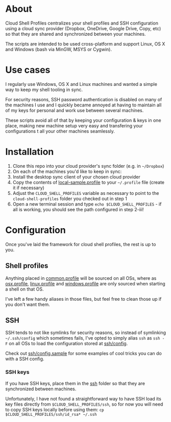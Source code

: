 # About
Cloud Shell Profiles centralizes your shell profiles and SSH configuration using a
cloud sync provider (Dropbox, OneDrive, Google Drive, Copy, etc) so that they
are shared and synchronized between your machines.

The scripts are intended to be used cross-platform and support Linux, OS X
and Windows (bash via MinGW, MSYS or Cygwin).

# Use cases
I regularly use Windows, OS X and Linux machines and wanted a simple way to keep
my shell tooling in sync.

For security reasons, SSH password authentication is disabled on many of the
machines I use and I quickly became annoyed at having to maintain all of my keys
for personal and work use between several machines.

These scripts avoid all of that by keeping your configuration & keys in one
place, making new machine setup very easy and transfering your configurations t
all your other machines seamlessly.

# Installation
1. Clone this repo into your cloud provider's sync folder (e.g. in `~/Dropbox`)
2. On each of the machines you'd like to keep in sync:
  1. Install the desktop sync client of your chosen cloud provider
  2. Copy the contents of [local-sample.profile](local-sample.profile) to your `~/.profile` file (create it if necessary)
  3. Adjust the `CLOUD_SHELL_PROFILES` variable as necessary to point to the `cloud-shell-profiles` folder you checked out in step 1
3. Open a new terminal session and type `echo $CLOUD_SHELL_PROFILES` - if all is working, you should see the path configured in step 2-iii!

# Configuration
Once you've laid the framework for cloud shell profiles, the rest is up to you.

## Shell profiles
Anything placed in [common.profile](common.profile) will be sourced on all
OSs, where as [osx.profile](osx.profile), [linux.profile](linux.profile) and
[windows.profile](windows.profile) are only sourced when starting a shell on
that OS.

I've left a few handy aliases in those files, but feel free to clean those up if
you don't want them.

## SSH
SSH tends to not like symlinks for security reasons, so instead of symlinking
`~/.ssh/config` which sometimes fails, I've opted to simply alias `ssh` as
`ssh -F` on all OSs to load the configuration stored at [ssh/config](ssh/config).

Check out [ssh/config.sample](ssh/config.sample) for some examples of cool
tricks you can do with a SSH config.

### SSH keys
If you have SSH keys, place them in the [ssh](ssh) folder so that they are
synchronized between machines.

Unfortunately, I have not found a straightforward way to have SSH load its key
files directly from `$CLOUD_SHELL_PROFILES/ssh`, so for now you will need
to copy SSH keys locally before using them: `cp $CLOUD_SHELL_PROFILES/ssh/id_rsa* ~/.ssh`

